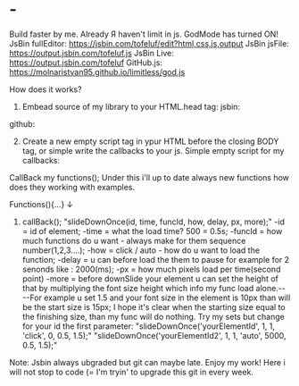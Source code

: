 # -
Build faster by me. Already Я haven't limit in js. GodMode has turned ON!
JsBin fullEditor: https://jsbin.com/tofeluf/edit?html,css,js,output
JsBin jsFile: https://output.jsbin.com/tofeluf.js
JsBin Live: https://output.jsbin.com/tofeluf
GitHub.js: https://molnaristvan95.github.io/limitless/god.js

How does it works?

1) Embead source of my library to your HTML.head tag:
jsbin:
<script type="text/javascript" src="https://output.jsbin.com/tofeluf.js"></script>
github:
<script type="text/javascript" src="https://molnaristvan95.github.io/limitless/god.js"></script>

2) Create a new empty script tag in ypur HTML before the closing BODY tag, or simple write the callbacks to your js.
Simple empty script for my callbacks:
<script type="text/javascript"></script>

CallBack my functions(); Under this i'll up to date always new functions how does they working with examples.

Functions(){...} ↓

1) callBack();
"slideDownOnce(id, time, funcId, how, delay, px, more);"
-id = id of element;
-time = what the load time? 500 = 0.5s;
-funcId = how much functions do u want - always make for them sequence number(1,2,3....);
-how = click / auto - how do u want to load the function;
-delay = u can before load the them to pause for example for 2 senonds like : 2000(ms);
-px = how much pixels load per time(second point)
-more = before downSlide your element u can set the height of that by multiplying the font size height which info my func load alone.--
--For example u set 1.5 and your font size in the element is 10px than will be the start size is 15px;
I hope it's clear when the starting size equal to the finishing size, than my func will do nothing.
Try my sets but change for your id the first parameter:
"slideDownOnce('yourElementId', 1, 1, 'click', 0, 0.5, 1.5);"
"slideDownOnce('yourElementId2', 1, 1, 'auto', 5000, 0.5, 1.5);"

Note: Jsbin always ubgraded but git can maybe late. 
Enjoy my work! Here i will not stop to code (=
I'm tryin' to upgrade this git in every week.
